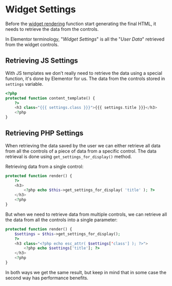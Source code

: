 # Widget Settings

Before the [widget rendering](./widget-rendering) function start generating the final HTML, it needs to retrieve the data from the controls.

In Elementor terminology, "*Widget Settings*" is all the "*User Data*" retrieved from the widget controls.

## Retrieving JS Settings

With JS templates we don’t really need to retrieve the data using a special function, it's done by Elementor for us. The data from the controls stored in `settings` variable.

```php
<?php
protected function content_template() {
	?>
	<h3 class="{{{ settings.class }}}">{{{ settings.title }}}</h3>
	<?php
}
```

## Retrieving PHP Settings

When retrieving the data saved by the user we can either retrieve all data from all the controls of a piece of data from a specific control. The data retrieval is done using `get_settings_for_display()` method.

Retrieving data from a single control:

```php
protected function render() {
	?>
	<h3>
		<?php echo $this->get_settings_for_display( 'title' ); ?>
	</h3>
	<?php
}
```

But when we need to retrieve data from multiple controls, we can retrieve all the data from all the controls into a single parameter:

```php
protected function render() {
	$settings = $this->get_settings_for_display();
	?>
	<h3 class="<?php echo esc_attr( $settings['class'] ); ?>">
		<?php echo $settings['title']; ?>
	</h3>
	<?php
}
```

In both ways we get the same result, but keep in mind that in some case the second way has performance benefits.
